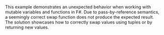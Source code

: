 This example demonstrates an unexpected behavior when working with mutable variables and functions in F#. Due to pass-by-reference semantics, a seemingly correct swap function does not produce the expected result.  The solution showcases how to correctly swap values using tuples or by returning new values.